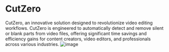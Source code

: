 # CutZero
CutZero, an innovative solution designed to revolutionize video editing workflows. CutZero is engineered to automatically detect and remove silent or blank parts from video files, offering significant time savings and efficiency gains for content creators, video editors, and professionals across various industries. ![image](https://github.com/user-attachments/assets/48db0c4b-6f80-4f18-9142-cc80f275ddc6)
